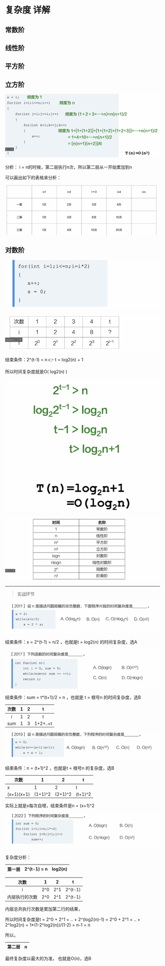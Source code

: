 # 复杂度 详解

## 常数阶

## 线性阶

## 平方阶

## 立方阶

![1742468022419](image/时间复杂度/1742468022419.png)

分析：  i = n的时候，第二层执行n次，所以第二层从一开始累加到n

可以画出如下的表格来分析：

![1742468263530](image/时间复杂度/1742468263530.png)


## 对数阶

![1742468333940](image/时间复杂度/1742468333940.png)

![1742468408875](image/时间复杂度/1742468408875.png)

结束条件：2^(t-1) = n  👉 t = log2(n) + 1

所以时间复杂度就是O( log2(n) )

![1742468617843](image/时间复杂度/1742468617843.png)

![1742468657178](image/时间复杂度/1742468657178.png)



---



> 实战环节

![1742468772456](image/时间复杂度/1742468772456.png)

结束条件：x = 2^(t-1) = n/2 ，也就是t = log2(n) 的时间复杂度，选A

![1742468921231](image/时间复杂度/1742468921231.png)

结束条件：sum = t*(t+1)/2 = n ，也就是 t = 根号n 的时间复杂度，选B

| 次数 | 1 | 2 |    t    |
| :--: | - | - | :------: |
|  i  | 1 | 2 |    t    |
| sum | 1 | 3 | 1+2+..+t |

![1742469186629](image/时间复杂度/1742469186629.png)

结束条件：n = (t+1)^2 ，也就是t = 根号n 的复杂度，选B

| 次数       | 1       | 2       | t       |
| ---------- | ------- | ------- | ------- |
| x          | 1       | 2       | t       |
| (x+1)(x+1) | (1+1)^2 | (2+1)^2 | (t+1)^2 |

实际上就是x每次自增，结束条件是n = (x+1)^2

![1742469459141](image/时间复杂度/1742469459141.png)

复杂度分析：

| 第一层 | 2^(t-1) = n | log2(n) |
| ------ | ----------- | ------- |

|      次数      | 1   | 2   | t       |
| :------------: | --- | --- | ------- |
|       i       | 2^0 | 2^1 | 2^(t-1) |
| 内层执行的次数 | 2^0 | 2^1 | 2^(t-1) |

内层总共执行次数是累加第二行的结果，

所以时间复杂度是t = 2^0 + 2^1 + .. + 2^(log2(n)-1) = 2^0 + 2^1 + .. +  2^log2(n)  = 1*(1-2^log2(n))/(1-2) = n-1 = n

所以，

| 第二层 | n |
| ------ | - |

最终复杂度以最大的为准， 也就是O(n)，选B
